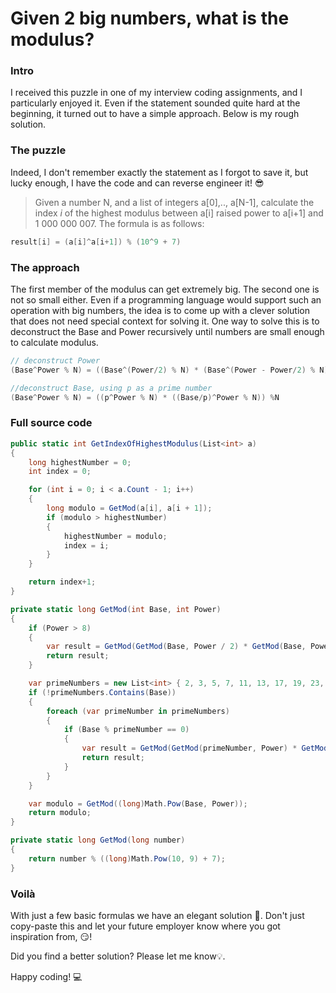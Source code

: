 # Given 2 big numbers, what is the modulus?

### Intro

I received this puzzle in one of my interview coding assignments, and I particularly enjoyed it. Even if the statement sounded quite hard at the beginning, it turned out to have a simple approach. Below is my rough solution.

### The puzzle

Indeed, I don't remember exactly the statement as I forgot to save it, but lucky enough, I have the code and can reverse engineer it! 😎

> Given a number N, and a list of integers a\[0\],.., a\[N-1\], calculate the index *i* of the highest modulus between a\[i\] raised power to a\[i+1\] and 1 000 000 007. The formula is as follows:

```csharp
result[i] = (a[i]^a[i+1]) % (10^9 + 7)
```

### The approach

The first member of the modulus can get extremely big. The second one is not so small either. Even if a programming language would support such an operation with big numbers, the idea is to come up with a clever solution that does not need special context for solving it. One way to solve this is to deconstruct the Base and Power recursively until numbers are small enough to calculate modulus.

```csharp
// deconstruct Power
(Base^Power % N) = ((Base^(Power/2) % N) * (Base^(Power - Power/2) % N)) %N

//deconstruct Base, using p as a prime number
(Base^Power % N) = ((p^Power % N) * ((Base/p)^Power % N)) %N
```

### Full source code

```csharp
public static int GetIndexOfHighestModulus(List<int> a)
{
	long highestNumber = 0;
	int index = 0;

	for (int i = 0; i < a.Count - 1; i++)
	{
		long modulo = GetMod(a[i], a[i + 1]);
		if (modulo > highestNumber)
		{
			highestNumber = modulo;
			index = i;
		}
	}

	return index+1;
}

private static long GetMod(int Base, int Power)
{
	if (Power > 8)
	{
		var result = GetMod(GetMod(Base, Power / 2) * GetMod(Base, Power - Power / 2));
		return result;
	}

	var primeNumbers = new List<int> { 2, 3, 5, 7, 11, 13, 17, 19, 23, 29, 31, 37, 41, 43, 47, 53, 59, 61, 67, 71, 73, 79, 83, 89, 97 };
	if (!primeNumbers.Contains(Base))
	{
		foreach (var primeNumber in primeNumbers)
		{
			if (Base % primeNumber == 0)
			{
				var result = GetMod(GetMod(primeNumber, Power) * GetMod(Base / primeNumber, Power));
				return result;
			}
		}
	}

	var modulo = GetMod((long)Math.Pow(Base, Power));
	return modulo;
}

private static long GetMod(long number)
{
	return number % ((long)Math.Pow(10, 9) + 7);
}
```

### Voilà

With just a few basic formulas we have an elegant solution 🤩. Don't just copy-paste this and let your future employer know where you got inspiration from, 😏!

Did you find a better solution? Please let me know💡.

Happy coding! 💻